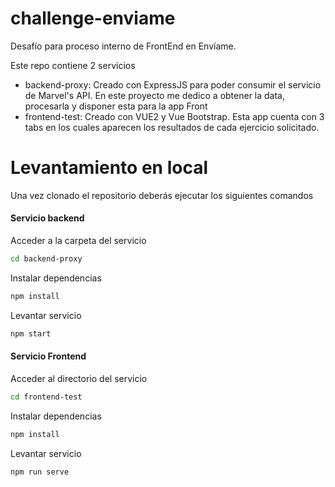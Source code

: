 # challenge-enviame

Desafío para proceso interno de FrontEnd en Envíame.

Este repo contiene 2 servicios

- backend-proxy: Creado con ExpressJS para poder consumir el servicio de Marvel's API. En este proyecto me dedico a obtener la data, procesarla y disponer esta para la app Front
- frontend-test: Creado con VUE2 y Vue Bootstrap. Esta app cuenta con 3 tabs en los cuales aparecen los resultados de cada ejercicio solicitado.


# Levantamiento en local

Una vez clonado el repositorio deberás ejecutar los siguientes comandos

#### Servicio backend

Acceder a la carpeta del servicio

```bash
cd backend-proxy
```

Instalar dependencias

```bash
npm install
```

Levantar servicio

```bash
npm start
```

#### Servicio Frontend

Acceder al directorio del servicio

```bash
cd frontend-test
```

Instalar dependencias

```bash
npm install
```

Levantar servicio

```bash
npm run serve
```
